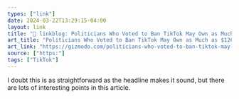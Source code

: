 ```yaml
---
types: ["link"]
date: 2024-03-22T13:29:15-04:00
layout: link
title: "🔗 linkblog: Politicians Who Voted to Ban TikTok May Own as Much as $126 Million in Tech Stocks'"
art_title: "Politicians Who Voted to Ban TikTok May Own as Much as $126 Million in Tech Stocks"
art_link: "https://gizmodo.com/politicians-who-voted-to-ban-tiktok-may-own-as-much-as-1851356203"
source: ["https:"]
tags: ["TikTok"]
---
```

I doubt this is as straightforward as the headline makes it sound, but there are lots of interesting points in this article.
